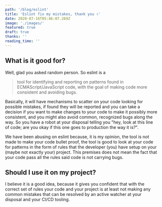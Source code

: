 ```yaml
---
path: '/blog/eslint'
title: 'Eslint fix my mistakes, thank you ✌'
date: 2020-07-16T05:46:07.269Z
image: './images/'
featured: true
draft: true
thanks: ''
reading_time: ''
---
```


## What is it good for?

Well, glad you asked random person. So eslint is a
> tool for identifying and reporting on patterns found in ECMAScript/JavaScript
> code, with the goal of making code more consistent and avoiding bugs.

Basically, it will have mechanisms to scatter on your code looking for possible
mistakes, if found they will be reported and you can take a decision if you
want to make changes to your code to make it possibly more consistent, and you
might also avoid common, recognized bugs along the way. So you have a robot at
your disposal telling you "hey, look at this line of code; are you okay if this
one goes to production the way it is?".

We have been abusing on eslint because, it is my opinion, the tool is not made
to make your code bullet proof, the tool is good to look at your code for
patterns in the form of rules that the developer (you) have setup on your (maybe
not exactly your) project. This premises does not mean the fact that your code
pass all the rules said code is not carrying bugs.

## Should I use it on my project?

I believe it is a good idea, because it gives you confident that with the
correct set of rules your code and your project is at least not making any
common mistakes that can be resolved by an active watcher at your disposal and
your CI/CD tooling.
